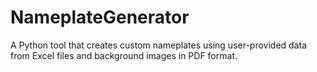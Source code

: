 # NameplateGenerator
A Python tool that creates custom nameplates using user-provided data from Excel files and background images in PDF format.

